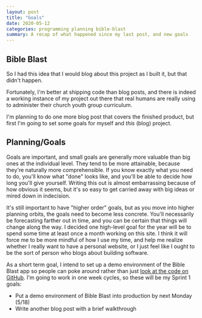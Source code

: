 ```yaml
---
layout: post
title: "Goals"
date: 2020-05-12
categories: programming planning bible-blast
summary: A recap of what happened since my last post, and new goals
---
```


## Bible Blast
So I had this idea that I would blog about this project as I built it, but that didn't happen.

Fortunately, I'm better at shipping code than blog posts, and there is indeed a working instance of my project out there that real humans are really using to administer their church youth group curriculum.

I'm planning to do one more blog post that covers the finished product, but first I'm going to set some goals for myself and *this* (blog) project.

## Planning/Goals
Goals are important, and small goals are generally more valuable than big ones at the individual level.
 They tend to be more attainable, because they're naturally more comprehensible. If you know exactly what you need to do, you'll know what "done" looks like, and you'll be able to decide how long you'll give yourself. Writing this out is almost embarrassing because of how obvious it seems, but it's so easy to get carried away with big ideas or mired down in indecision.

It's still important to have "higher order" goals, but as you move into higher planning orbits, the goals need to become less concrete. You'll necessarily be forecasting farther out in time, and you can be certain that things will change along the way. I decided one high-level goal for the year will be to spend some time at least once a month working on this site. I think it will force me to be more mindful of how I use my time, and help me realize whether I really want to have a personal website, or I just feel like I ought to be the sort of person who blogs about building software.

As a short term goal, I intend to set up a demo environment of the Bible Blast app so people can poke around rather than just [look at the code on GitHub](https://github.com/ppalms/bible-blast). I'm going to work in one week cycles, so these will be my Sprint 1 goals:
- Put a demo environment of Bible Blast into production by next Monday (5/18)
- Write another blog post with a brief walkthrough
